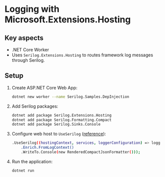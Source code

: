 # Logging with Microsoft.Extensions.Hosting

## Key aspects

* .NET Core Worker
* Uses ```Serilog.Extensions.Hosting``` to routes framework log messages through Serilog.

## Setup

1. Create ASP.NET Core Web App:

    ```bash
    dotnet new worker --name Serilog.Samples.DepInjection
    ```

2. Add Serilog packages:

    ```bash
    dotnet add package Serilog.Extensions.Hosting
    dotnet add package Serilog.Formatting.Compact
    dotnet add package Serilog.Sinks.Console
    ```

3. Configure web host to ```UseSerilog``` ([reference](./Program.cs#L20-L22)):

    ```bash
    .UseSerilog((hostingContext, services, loggerConfiguration) => loggerConfiguration
        .Enrich.FromLogContext()
        .WriteTo.Console(new RenderedCompactJsonFormatter()));
    ```

4. Run the application:

    ```bash
    dotnet run
    ```